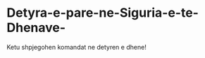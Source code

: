 # Detyra-e-pare-ne-Siguria-e-te-Dhenave-

Ketu shpjegohen komandat ne detyren e dhene!
[](images/Enkriptimi.jpg)
